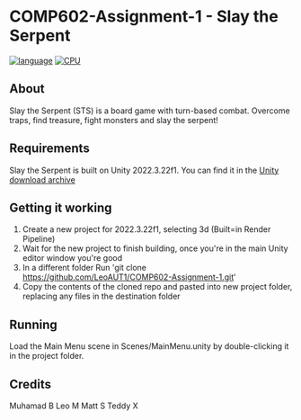 # COMP602-Assignment-1 - Slay the Serpent

[![language](https://img.shields.io/badge/language-C%23-239120)](https://learn.microsoft.com/ru-ru/dotnet/csharp/tour-of-csharp/overview)
[![CPU](https://img.shields.io/badge/CPU-x86%2C%20x64)]()

## About

Slay the Serpent (STS) is a board game with turn-based combat. Overcome traps, find treasure, fight monsters and slay the serpent!

## Requirements

Slay the Serpent is built on Unity 2022.3.22f1. You can find it in the [Unity download archive](https://unity.com/releases/editor/archive)

## Getting it working

1. Create a new project for 2022.3.22f1, selecting 3d (Built=in Render Pipeline)
2. Wait for the new project to finish building, once you're in the main Unity editor window you're good
3. In a different folder Run 'git clone https://github.com/LeoAUT1/COMP602-Assignment-1.git'
4. Copy the contents of the cloned repo and pasted into new project folder, replacing any files in the destination folder

## Running

Load the Main Menu scene in Scenes/MainMenu.unity by double-clicking it in the project folder.

## Credits
Muhamad B
Leo M
Matt S
Teddy X
